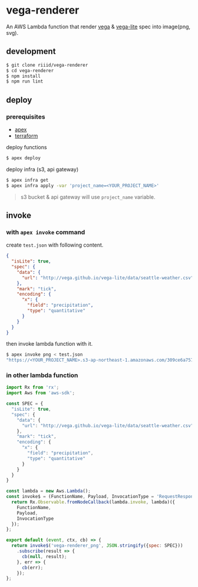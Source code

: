 # vega-renderer

An AWS Lambda function that render [vega](https://vega.github.io/vega/) & [vega-lite](http://vega.github.io/vega-lite/) spec into image(png, svg).

## development

```bash
$ git clone riiid/vega-renderer
$ cd vega-renderer
$ npm install
$ npm run lint
```

## deploy

### prerequisites

* [apex](http://apex.run/)
* [terraform](https://www.terraform.io/)

deploy functions

```bash
$ apex deploy
```

deploy infra (s3, api gateway)

```bash
$ apex infra get
$ apex infra apply -var 'project_name=<YOUR_PROJECT_NAME>'
```

> s3 bucket & api gateway will use `project_name` variable.

## invoke

### with `apex invoke` command

create `test.json` with following content.

```json
{
  "isLite": true,
  "spec": {
    "data": {
      "url": "http://vega.github.io/vega-lite/data/seattle-weather.csv"
    },
    "mark": "tick",
    "encoding": {
      "x": {
        "field": "precipitation",
        "type": "quantitative"
      }
    }
  }
}
```

then invoke lambda function with it.

```bash
$ apex invoke png < test.json
"https://<YOUR_PROJECT_NAME>.s3-ap-northeast-1.amazonaws.com/309ce6a75790c0753426753a991702cd65961d5b"
```

### in other lambda function

```js
import Rx from 'rx';
import Aws from 'aws-sdk';

const SPEC = {
  "isLite": true,
  "spec": {
    "data": {
      "url": "http://vega.github.io/vega-lite/data/seattle-weather.csv"
    },
    "mark": "tick",
    "encoding": {
      "x": {
        "field": "precipitation",
        "type": "quantitative"
      }
    }
  }
}

const lambda = new Aws.Lambda();
const invoke$ = (FunctionName, Payload, InvocationType = 'RequestResponse') => {
  return Rx.Observable.fromNodeCallback(lambda.invoke, lambda)({
    FunctionName,
    Payload,
    InvocationType
  });
};

export default (event, ctx, cb) => {
  return invoke$('vega-renderer_png', JSON.stringify({spec: SPEC}))
    .subscribe(result => {
      cb(null, result);
    }, err => {
      cb(err);
    });
};
```
